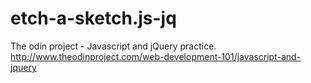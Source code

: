 # etch-a-sketch.js-jq
The odin project - Javascript and jQuery practice.
http://www.theodinproject.com/web-development-101/javascript-and-jquery
